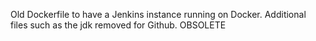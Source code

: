 Old Dockerfile to have a Jenkins instance running on Docker.
Additional files such as the jdk removed for Github.
OBSOLETE
